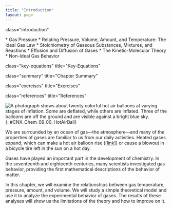 ```yaml
---
title: "Introduction"
layout: page
---
```



<cnx-pi data-type="cnx.flag.introduction"> class="introduction" </cnx-pi>

<div data-type="abstract" markdown="1">
* Gas Pressure
* Relating Pressure, Volume, Amount, and Temperature: The Ideal Gas Law
* Stoichiometry of Gaseous Substances, Mixtures, and Reactions
* Effusion and Diffusion of Gases
* The Kinetic-Molecular Theory
* Non-Ideal Gas Behavior

</div>

<cnx-pi data-type="cnx.eoc">class="key-equations" title="Key-Equations"</cnx-pi>

<cnx-pi data-type="cnx.eoc">class="summary" title="Chapter Summary"</cnx-pi>

<cnx-pi data-type="cnx.eoc">class="exercises" title="Exercises"</cnx-pi>

<cnx-pi data-type="cnx.eoc">class="references" title="References"</cnx-pi>

 ![A photograph shows about twenty colorful hot air balloons at varying stages of inflation. Some are deflated, while others are inflated. Three of the balloons are off the ground and are visible against a bright blue sky.](../resources/CNX_Chem_09_00_HotAirBall.jpg "The hot air inside these balloons is less dense than the surrounding cool air. This results in a buoyant force that causes the balloons to rise when their guy lines are untied. (credit: modification of work by Anthony Quintano)"){: #CNX_Chem_09_00_HotAirBall}

We are surrounded by an ocean of gas—the atmosphere—and many of the properties of gases are familiar to us from our daily activities. Heated gases expand, which can make a hot air balloon rise ([\[link\]](#CNX_Chem_09_00_HotAirBall)) or cause a blowout in a bicycle tire left in the sun on a hot day.

Gases have played an important part in the development of chemistry. In the seventeenth and eighteenth centuries, many scientists investigated gas behavior, providing the first mathematical descriptions of the behavior of matter.

In this chapter, we will examine the relationships between gas temperature, pressure, amount, and volume. We will study a simple theoretical model and use it to analyze the experimental behavior of gases. The results of these analyses will show us the limitations of the theory and how to improve on it.

